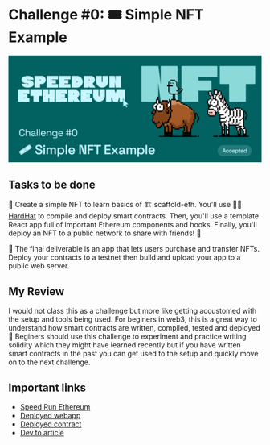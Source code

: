 # Challenge #0: 🎟 Simple NFT Example

<p align="center">
  <img src="./sre_c0.png" />
</p>

## Tasks to be done

🎫 Create a simple NFT to learn basics of 🏗 scaffold-eth. You'll use 👷‍♀️ [HardHat](https://hardhat.org/getting-started/) to compile and deploy smart contracts. Then, you'll use a template React app full of important Ethereum components and hooks. Finally, you'll deploy an NFT to a public network to share with friends! 🚀

🌟 The final deliverable is an app that lets users purchase and transfer NFTs. Deploy your contracts to a testnet then build and upload your app to a public web server.

## My Review

I would not class this as a challenge but more like getting accustomed with the setup and tools being used. For beginers in web3, this is a great way to understand how smart contracts are written, compiled, tested and deployed 🚀 Beginers should use this challenge to experiment and practice writing solidity which they might have learned recently but if you have written smart contracts in the past you can get used to the setup and quickly move on to the next challenge.

## Important links

- [Speed Run Ethereum](https://speedrunethereum.com/challenge/simple-nft-example)
- [Deployed webapp](https://kevinj-sre-c0.surge.sh/)
- [Deployed contract](https://goerli.etherscan.io/address/0xd3628c08de1a2788c232732bb06de8dbdae1a3e7)
- [Dev.to article](https://dev.to/kevinjoshi46b/challenge-0-simple-nft-example-1c43)

